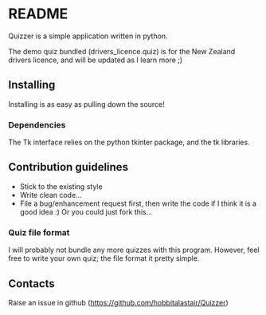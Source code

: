 # README #

Quizzer is a simple application written in python.

The demo quiz bundled (drivers_licence.quiz) is for the New Zealand drivers licence, and will be updated as I learn more ;)

## Installing ##

Installing is as easy as pulling down the source!

### Dependencies ###

The Tk interface relies on the python tkinter package, and the tk libraries.

## Contribution guidelines ##

- Stick to the existing style
- Write clean code...
- File a bug/enhancement request first, then write the code if I think it is a good idea :) Or you could just fork this...

### Quiz file format ###

I will probably not bundle any more quizzes with this program. However, feel free to write your own quiz; the file format it pretty simple.

## Contacts ##

Raise an issue in github (https://github.com/hobbitalastair/Quizzer)

